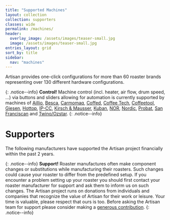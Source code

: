```yaml
---
title: "Supported Machines"
layout: collection
collection: supporters
classes: wide
permalink: /machines/
header:
  overlay_image: /assets/images/teaser-small.jpg
  image: /assets/images/teaser-small.jpg
entries_layout: grid
sort_by: title
sidebar:
  nav: "machines"
---
```


Artisan provides one-click configurations for more than 60 roaster brands representing over 130 different hardware configurations. 

{: .notice--info}
**Control!**
Machine control (incl. heater, air flow, drum speed, ...) via buttons and sliders allowing for automation is currently supported by machines of [Aillio](/machines/aillio), [Besca](/machines/besca), [Carmomaq](/machines/carmomaq), [Coffed](/machines/coffed), [Coffee Tech](/machines/coffeetech), [Coffeetool](/machines/coffeetool), [Giesen](/machines/giesen), [Hottop](/machines/hottop), [IP-CC](/machines/ip-cc), [Kirsch & Mausser](/machines/kirsch), [Kuban](/machines/kuban), [NOR](/machines/nor), [Nordic](/machines/nordic), [Probat](/machines/probat), [San Franciscan](/machines/sf) and [Twino/Ozstar](/machines/twino-ozstar).
{: .notice--info}

<!--
# Partners

We especially thank our partners for pushing this project forward. Machines of our partners receive prioritised development updates, joint customer support as well as a one year [artisan.plus](https://artisan.plus/) PRO subscription for free.

<p align="center">
  <a href="/machines/probat/"><img width="460" height="300" src="/assets/images/probat-logo.jpg"></a><br>
  Sample Roaster • Probatone II • P & G Series • UG & G45 Retro
</p>
-->


# Supporters

The following manufacturers have supported the Artisan project financially within the past 2 years.

{: .notice--info}
**Support!**
Roaster manufactures often make component changes or substitutions while manufacturing their roasters.  Such changes could cause your roaster to differ from the predefined setup.  If you encounter a problem setting up your roaster you should first contact your roaster manufacturer for support and ask them to inform us on such changes.    The Artisan project runs on donations from individuals and companies that recognize the value of Artisan for their work or leisure. Your time is valuable, please respect that ours is too.  Before asking the Artisan team for support please consider making a [generous contribution](/donate/).
{: .notice--info}